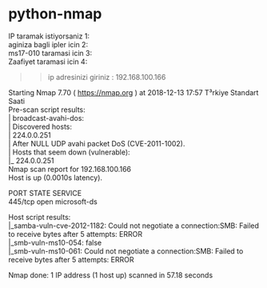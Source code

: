 # python-nmap

IP taramak istiyorsaniz   1:<br />
aginiza bagli ipler icin  2:<br />
ms17-010 taramasi icin    3:<br />
Zaafiyet taramasi icin    4:<br />


>>   ip adresinizi giriniz  : 192.168.100.166<br />


Starting Nmap 7.70 ( https://nmap.org ) at 2018-12-13 17:57 T³rkiye Standart Saati<br />
Pre-scan script results:<br />
| broadcast-avahi-dos:<br />
|   Discovered hosts:<br />
|     224.0.0.251<br />
|   After NULL UDP avahi packet DoS (CVE-2011-1002).<br />
|   Hosts that seem down (vulnerable):<br />
|_    224.0.0.251<br />
Nmap scan report for 192.168.100.166<br />
Host is up (0.0010s latency).<br />

PORT    STATE SERVICE<br />
445/tcp open  microsoft-ds<br />

Host script results:<br />
|_samba-vuln-cve-2012-1182: Could not negotiate a connection:SMB: Failed to receive bytes after 5 attempts: ERROR<br />
|_smb-vuln-ms10-054: false<br />
|_smb-vuln-ms10-061: Could not negotiate a connection:SMB: Failed to receive bytes after 5 attempts: ERROR<br />

Nmap done: 1 IP address (1 host up) scanned in 57.18 seconds<br />
